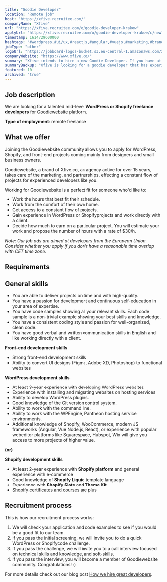 ```yaml
---
title: "Goodie Developer"
location: "Remote job"
host: "https://xfive.recruitee.com/"
companyName: "Xfive"
url: "https://xfive.recruitee.com/o/goodie-developer-krakow"
applyUrl: "https://xfive.recruitee.com/o/goodie-developer-krakow/c/new"
timestamp: 1614729600000
hashtags: "#wordpress,#ui/ux,#reactjs,#angular,#vuejs,#marketing,#branding,#git,#photoshop,#figma"
jobType: "other"
logoUrl: "https://jobboard-logos-bucket.s3.eu-central-1.amazonaws.com/xfive"
companyWebsite: "https://www.xfive.co/"
summary: "Xfive intends to hire a new Goodie Developer. If you have at least 3-year experience with developing WordPress websites, consider applying."
summaryBackup: "Xfive is looking for a goodie developer that has experience in: #wordpress, #reactjs, #angular."
featured: 10
archived: "true"
---
```


## Job description

We are looking for a talented mid-level **WordPress or Shopify freelance developers** for [Goodiewebsite](https://goodiewebsite.com/) platform.

**Type of employment**: remote freelance

## What we offer

Joining the Goodiewebsite community allows you to apply for WordPress, Shopify, and front-end projects coming mainly from designers and small business owners.

Goodiewebsite, a brand of Xfive.co, an agency active for over 15 years, takes care of the marketing, and partnerships, effecting a constant flow of projects for experienced developers like you.

Working for Goodiewebsite is a perfect fit for someone who'd like to:

*   Work the hours that best fit their schedule.
*   Work from the comfort of their own home.
*   Get access to a constant flow of projects.
*   Gain experience in WordPress or Shopifyprojects and work directly with a client.
*   Decide how much to earn on a particular project. You will estimate your work and propose the number of hours with a rate of $30/h.

_Note: Our job ads are aimed at developers from the European Union. Consider whether you apply if you don't have a reasonable time overlap with CET time zone._

## Requirements

## General skills

*   You are able to deliver projects on time and with high-quality.
*   You have a passion for development and continuous self-education in your area of expertise.
*   You have code samples showing all your relevant skills. Each code sample is a non-trivial example showing your best skills and knowledge.
*   You have a consistent coding style and passion for well-organized, clean code.
*   You have good verbal and written communication skills in English and like working directly with a client.

**Front-end development skills**

*   Strong front-end development skills
*   Ability to convert UI designs (Figma, Adobe XD, Photoshop) to functional websites

**WordPress development skills**

*   At least 3-year experience with developing WordPress websites
*   Experience with installing and migrating websites on hosting services
*   Ability to develop WordPress plugins.
*   Good knowledge of the Git version control system.
*   Ability to work with the command line.
*   Ability to work with the WPEngine, Pantheon hosting service environments.
*   Additional knowledge of Shopify, WooCommerce, modern JS frameworks (Angular, Vue Node.js, React), or experience with popular webeditor platforms like Squarespace, Hubspot, Wix will give you access to more projects of higher value.

**(or)**

**Shopify development skills**

*   At least 2-year experience with **Shopify platform** and general experience with e-commerce
*   Good knowledge of **Shopify Liquid** template language
*   Experience with **Shopify Slate** and **Theme Kit**
*   [Shopify certificates and courses](https://www.shopify.com/partners/academy) are plus

## Recruitment process

This is how our recruitment process works:

1.  We will check your application and code examples to see if you would be a good fit to our team.
2.  If you pass the initial screening, we will invite you to do a quick WordPress or Shopifycode challenge.
3.  If you pass the challenge, we will invite you to a call interview focused on technical skills and knowledge, and soft-skills.
4.  If you pass the interview, you will become a member of Goodiewebsite community. Congratulations! :)

For more details check out our blog post [How we hire great developers](https://www.xfive.co/blog/how-we-hire-great-developers/).
